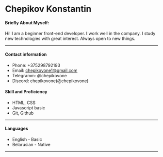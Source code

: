# **Chepikov Konstantin** 

#### **Briefly About Myself:**  
Hi! I am a beginner front-end developer. I work well in the company. I study new technologies with great interest. Always open to new things.  

***

#### **Contact information**  
* Phone: +375298792193  
* Email: chepikovone1@gmail.com  
* Telegramm: @chepikovone  
* Discord: chepikovone(@chepikovone)  
#### **Skill and Proficiency**  
* HTML, CSS  
* Javascript basic  
* Git, Github  

***

#### **Languages**  
* English - Basic  
* Belarusian - Native  

***


